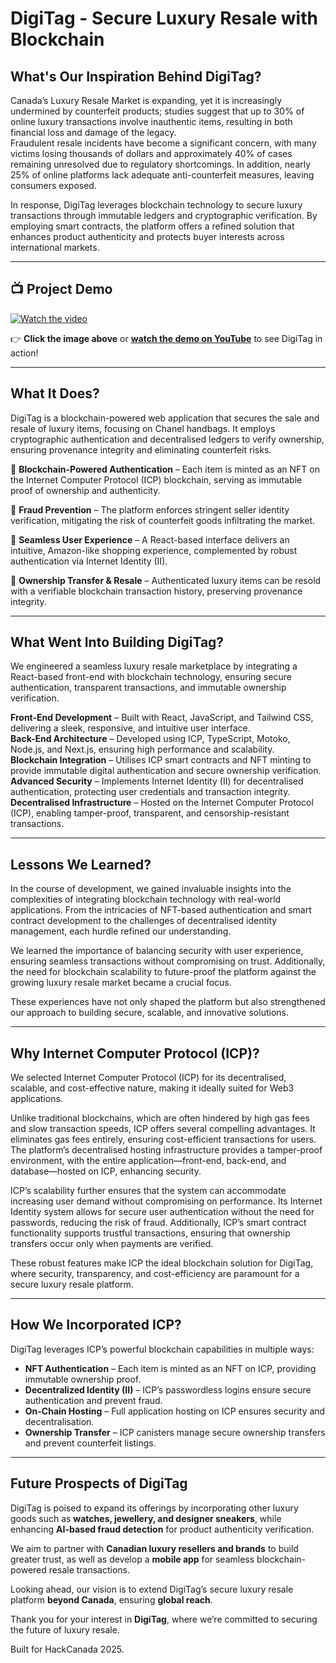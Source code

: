 # DigiTag - Secure Luxury Resale with Blockchain

## What's Our Inspiration Behind DigiTag?
Canada’s Luxury Resale Market is expanding, yet it is increasingly undermined by counterfeit products; studies suggest that up to 30% of online luxury transactions involve inauthentic items, resulting in both financial loss and damage of the legacy.  
Fraudulent resale incidents have become a significant concern, with many victims losing thousands of dollars and approximately 40% of cases remaining unresolved due to regulatory shortcomings. In addition, nearly 25% of online platforms lack adequate anti-counterfeit measures, leaving consumers exposed.  

In response, DigiTag leverages blockchain technology to secure luxury transactions through immutable ledgers and cryptographic verification. By employing smart contracts, the platform offers a refined solution that enhances product authenticity and protects buyer interests across international markets.  

---

## 📺 Project Demo  
[![Watch the video](https://img.youtube.com/vi/ybWR_AV5Oxg/maxresdefault.jpg)](https://www.youtube.com/watch?v=ybWR_AV5Oxg)  

👉 **Click the image above** or **[watch the demo on YouTube](https://www.youtube.com/watch?v=ybWR_AV5Oxg)** to see DigiTag in action!

---

## What It Does?
DigiTag is a blockchain-powered web application that secures the sale and resale of luxury items, focusing on Chanel handbags. It employs cryptographic authentication and decentralised ledgers to verify ownership, ensuring provenance integrity and eliminating counterfeit risks.  

🌟 **Blockchain-Powered Authentication** – Each item is minted as an NFT on the Internet Computer Protocol (ICP) blockchain, serving as immutable proof of ownership and authenticity.  

🌟 **Fraud Prevention** – The platform enforces stringent seller identity verification, mitigating the risk of counterfeit goods infiltrating the market.  

🌟 **Seamless User Experience** – A React-based interface delivers an intuitive, Amazon-like shopping experience, complemented by robust authentication via Internet Identity (II).  

🌟 **Ownership Transfer & Resale** – Authenticated luxury items can be resold with a verifiable blockchain transaction history, preserving provenance integrity.  

---

## What Went Into Building DigiTag?
We engineered a seamless luxury resale marketplace by integrating a React-based front-end with blockchain technology, ensuring secure authentication, transparent transactions, and immutable ownership verification.  

**Front-End Development** – Built with React, JavaScript, and Tailwind CSS, delivering a sleek, responsive, and intuitive user interface.  
**Back-End Architecture** – Developed using ICP, TypeScript, Motoko, Node.js, and Next.js, ensuring high performance and scalability.  
**Blockchain Integration** – Utilises ICP smart contracts and NFT minting to provide immutable digital authentication and secure ownership verification.  
**Advanced Security** – Implements Internet Identity (II) for decentralised authentication, protecting user credentials and transaction integrity.  
**Decentralised Infrastructure** – Hosted on the Internet Computer Protocol (ICP), enabling tamper-proof, transparent, and censorship-resistant transactions.  

---

## Lessons We Learned?
In the course of development, we gained invaluable insights into the complexities of integrating blockchain technology with real-world applications. From the intricacies of NFT-based authentication and smart contract development to the challenges of decentralised identity management, each hurdle refined our understanding.  

We learned the importance of balancing security with user experience, ensuring seamless transactions without compromising on trust. Additionally, the need for blockchain scalability to future-proof the platform against the growing luxury resale market became a crucial focus.  

These experiences have not only shaped the platform but also strengthened our approach to building secure, scalable, and innovative solutions.  

---

## Why Internet Computer Protocol (ICP)?
We selected Internet Computer Protocol (ICP) for its decentralised, scalable, and cost-effective nature, making it ideally suited for Web3 applications.  

Unlike traditional blockchains, which are often hindered by high gas fees and slow transaction speeds, ICP offers several compelling advantages. It eliminates gas fees entirely, ensuring cost-efficient transactions for users. The platform’s decentralised hosting infrastructure provides a tamper-proof environment, with the entire application—front-end, back-end, and database—hosted on ICP, enhancing security.  

ICP’s scalability further ensures that the system can accommodate increasing user demand without compromising on performance. Its Internet Identity system allows for secure user authentication without the need for passwords, reducing the risk of fraud. Additionally, ICP’s smart contract functionality supports trustful transactions, ensuring that ownership transfers occur only when payments are verified.  

These robust features make ICP the ideal blockchain solution for DigiTag, where security, transparency, and cost-efficiency are paramount for a secure luxury resale platform.  

---

## How We Incorporated ICP?
DigiTag leverages ICP’s powerful blockchain capabilities in multiple ways:  

- **NFT Authentication** – Each item is minted as an NFT on ICP, providing immutable ownership proof.  
- **Decentralized Identity (II)** – ICP’s passwordless logins ensure secure authentication and prevent fraud.  
- **On-Chain Hosting** – Full application hosting on ICP ensures security and decentralisation.  
- **Ownership Transfer** – ICP canisters manage secure ownership transfers and prevent counterfeit listings.  

---

## Future Prospects of DigiTag
DigiTag is poised to expand its offerings by incorporating other luxury goods such as **watches, jewellery, and designer sneakers**, while enhancing **AI-based fraud detection** for product authenticity verification.  

We aim to partner with **Canadian luxury resellers and brands** to build greater trust, as well as develop a **mobile app** for seamless blockchain-powered resale transactions.  

Looking ahead, our vision is to extend DigiTag’s secure luxury resale platform **beyond Canada**, ensuring **global reach**.  

Thank you for your interest in **DigiTag**, where we’re committed to securing the future of luxury resale.  

Built for HackCanada 2025. 
